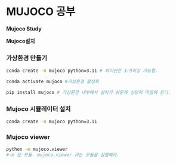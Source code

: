 # MUJOCO 공부
**Mujoco Study**


**Mujoco설치** 

### 가상환경 만들기

```bash
conda create -n mujoco python=3.11 # 파이썬은 3.9이상 가능함.

conda activate mujoco #가상환경 활성화 

pip install mujoco # 가상환경 내부에서 설치가 쉬운게 상당히 마음에 든다.
```

### Mujoco 시뮬레이터 설치

```bash
conda create -n mujoco python=3.11
```


### Mujoco viewer
```bash
python -m mujoco.viewer
#-m 은 모듈. mujoco.viewer 라는 모듈을 실행해라.
```
